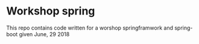 # Workshop spring

This repo contains code written for a worshop springframwork and spring-boot
given June, 29 2018
